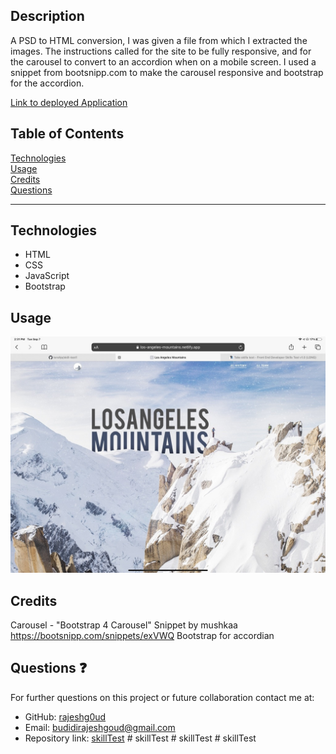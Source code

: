 ## Description

A PSD to HTML conversion, I was given a file from which I extracted the images. The instructions called for the site to be fully responsive, and for the carousel to convert to an accordion when on a mobile screen. I used a snippet from bootsnipp.com to make the carousel responsive and bootstrap for the accordion.

[Link to deployed Application](https://los-angeles-mountains.netlify.app/)

## Table of Contents

[Technologies](#technologies)<br>
[Usage](#usage)<br>
[Credits](#credits)<br>
[Questions](#questions)<br>

---

## Technologies

- HTML
- CSS
- JavaScript
- Bootstrap

## Usage

![](/images/screenshot1.jpg)

## Credits

Carousel - "Bootstrap 4 Carousel" Snippet by mushkaa https://bootsnipp.com/snippets/exVWQ
Bootstrap for accordian

## Questions :question:

For further questions on this project or future collaboration contact me at:<br>

- GitHub: [rajeshg0ud](https://github.com/rajeshg0ud)
- Email: budidirajeshgoud@gmail.com
- Repository link: [skillTest](https://github.com/rajeshg0ud/skillTest)
#   s k i l l T e s t 
 
 #   s k i l l T e s t 
 
 #   s k i l l T e s t 
 
 